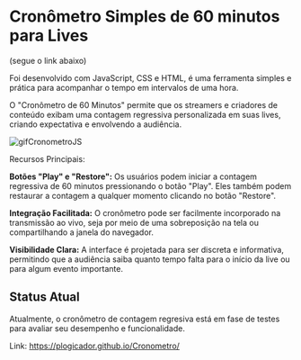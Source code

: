 # Cronômetro Simples de 60 minutos para Lives 
(segue o link abaixo)

Foi desenvolvido com JavaScript, CSS e HTML, é uma ferramenta simples e prática para acompanhar o tempo em intervalos de uma hora. 

O "Cronômetro de 60 Minutos" permite que os streamers e criadores de conteúdo exibam uma contagem regressiva personalizada em suas lives, criando expectativa e envolvendo a audiência.

![gifCronometroJS](https://github.com/pLogicador/Cronometro/assets/113561981/732d03df-b5a0-4313-a2a7-69fa184e72dd)


Recursos Principais:

**Botões "Play" e "Restore":** Os usuários podem iniciar a contagem regressiva de 60 minutos pressionando o botão "Play". Eles também podem restaurar a contagem a qualquer momento clicando no botão "Restore".

**Integração Facilitada:** O cronômetro pode ser facilmente incorporado na transmissão ao vivo, seja por meio de uma sobreposição na tela ou compartilhando a janela do navegador.

**Visibilidade Clara:** A interface é projetada para ser discreta e informativa, permitindo que a audiência saiba quanto tempo falta para o início da live ou para algum evento importante.

## Status Atual

Atualmente, o cronômetro de contagem regresiva está em fase de testes para avaliar seu desempenho e funcionalidade.
 
Link: https://plogicador.github.io/Cronometro/
